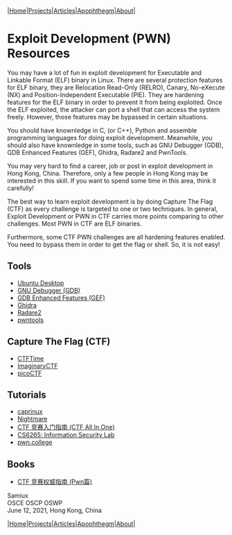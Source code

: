 |[Home](/README.md)|[Projects](/projects.md)|[Articles](/articles.md)|[Apophthegm](/apophthegm.md)|[About](/about.md)|

# Exploit Development (PWN) Resources

You may have a lot of fun in exploit development for Executable and Linkable Format (ELF) binary in Linux.  There are several protection features for ELF binary, they are Relocation Read-Only (RELRO), Canary, No-eXecute (NX) and Position-Independent Executable (PIE).  They are hardening features for the ELF binary in order to prevent it from being exploited.  Once the ELF exploited, the attacker can port a shell that can access the system freely.  However, those features may be bypassed in certain situations.

You should have knownledge in C, (or C++), Python and assemble programming languages for doing exploit development.  Meanwhile, you should also have knownledge in some tools, such as GNU Debugger (GDB), GDB Enhanced Features (GEF), Ghidra, Radare2 and PwnTools.

You may very hard to find a career, job or post in exploit development in Hong Kong, China.  Therefore, only a few people in Hong Kong may be interested in this skill.  If you want to spend some time in this area, think it carefully!

The best way to learn exploit development is by doing Capture The Flag (CTF) as every challenge is targeted to one or two techniques.  In general, Exploit Development or PWN in CTF carries more points comparing to other challenges.  Most PWN in CTF are ELF binaries.

Furthermore, some CTF PWN challenges are all hardening features enabled.  You need to bypass them in order to get the flag or shell.  So, it is not easy!

## Tools
- [Ubuntu Desktop](https://ubuntu.com/download/desktop)  
- [GNU Debugger (GDB)](https://www.gnu.org/software/gdb/)  
- [GDB Enhanced Features (GEF)](https://github.com/hugsy/gef)  
- [Ghidra](https://ghidra-sre.org/)  
- [Radare2](https://www.radare.org/n/)  
- [pwntools](https://github.com/Gallopsled/pwntools)  

## Capture The Flag (CTF)
- [CTFTime](https://ctftime.org/)  
- [ImaginaryCTF](https://imaginaryctf.org/)  
- [picoCTF](https://picoctf.org/)  

## Tutorials
- [caprinux](https://caprinux.github.io/)  
- [Nightmare](https://guyinatuxedo.github.io/)  
- [CTF 竞赛入门指南 (CTF All In One)](https://www.bookstack.cn/books/CTF-All-In-One)  
- [CS6265: Information Security Lab](https://tc.gts3.org/cs6265/2019/tut/tut01-warmup1.html)  
- [pwn.college](https://pwn.college/)  

## Books
- [CTF 竞赛权威指南 (Pwn篇)](https://github.com/firmianay/CTF-All-In-One)  

Samiux  
OSCE  OSCP  OSWP  
June 12, 2021, Hong Kong, China  

|[Home](/README.md)|[Projects](/projects.md)|[Articles](/articles.md)|[Apophthegm](/apophthegm.md)|[About](/about.md)|
